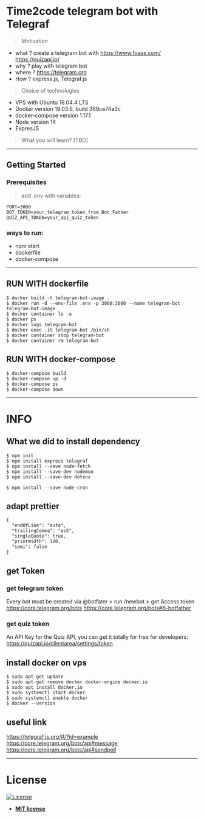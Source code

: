 # Time2code telegram bot with Telegraf

> Motivation

- what ? create a telegram bot with https://www.foaas.com/ https://quizapi.io/
- why ? play with telegram bot
- where ? https://telegram.org
- How ? express.js, Telegraf.js

> Choice of technologies

- VPS with Ubuntu 18.04.4 LTS
- Docker version 19.03.6, build 369ce74a3c
- docker-compose version 1.17.1
- Node version 14
- ExpresJS

> What you will learn? [TBD]

---

## Getting Started

### Prerequisites

> add .env with variables:

```
PORT=3000
BOT_TOKEN=your_telegram_token_from_Bot_Father
QUIZ_API_TOKEN=your_api_quiz_token
```

### ways to run:

- npm start
- dockerfile
- docker-compose

---

## RUN WITH dockerfile

```
$ docker build -t telegram-bot-image .
$ docker run -d --env-file .env -p 3000:3000 --name telegram-bot telegram-bot-image
$ docker container ls -a
$ docker ps
$ docker logs telegram-bot
$ docker exec -it telegram-bot /bin/sh
$ docker container stop telegram-bot
$ docker container rm telegram-bot

```

## RUN WITH docker-compose

```
$ docker-compose build
$ docker-compose up -d
$ docker-compose ps
$ docker-compose down
```

---

# INFO

## What we did to install dependency

```
$ npm init
$ npm install express telegraf
$ npm install --save node-fetch
$ npm install --save-dev nodemon
$ npm install --save-dev dotenv

$ npm install --save node-cron
```

## adapt prettier

```
{
  "endOfLine": "auto",
  "trailingComma": "es5",
  "singleQuote": true,
  "printWidth": 120,
  "semi": false
}

```

## get Token

### get telegram token

Every bot must be created via @botfater > run /newbot > get Access token
https://core.telegram.org/bots
https://core.telegram.org/bots#6-botfather

### get quiz token

An API Key for the Quiz API, you can get it totally for free for developers:
https://quizapi.io/clientarea/settings/token

## install docker on vps

```
$ sudo apt-get update
$ sudo apt-get remove docker docker-engine docker.io
$ sudo apt install docker.io
$ sudo systemctl start docker
$ sudo systemctl enable docker
$ docker --version
```

## useful link

https://telegraf.js.org/#/?id=example
https://core.telegram.org/bots/api#message
https://core.telegram.org/bots/api#sendpoll

---

# License

[![License](http://img.shields.io/:license-mit-blue.svg?style=flat-square)](http://badges.mit-license.org)

- **[MIT license](http://opensource.org/licenses/mit-license.php)**
